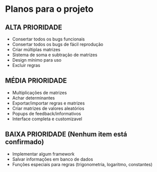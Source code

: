 # Planos para o projeto

## ALTA PRIORIDADE
- Consertar todos os bugs funcionais
- Consertar todos os bugs de fácil reprodução
- Criar múltiplas matrizes
- Sistema de soma e subtração de matrizes
- Design mínimo para uso
- Excluir regras

## MÉDIA PRIORIDADE
- Multiplicações de matrizes
- Achar determinantes
- Exportar/importar regras e matrizes
- Criar matrizes de valores aleatórios
- Popups de feedback/informativos 
- Interface completa e customizavel

## BAIXA PRIORIDADE (Nenhum item está confirmado)
- Implementar algum framework
- Salvar informações em banco de dados
- Funções especiais para regras (trigonometria, logaritmo, constantes)